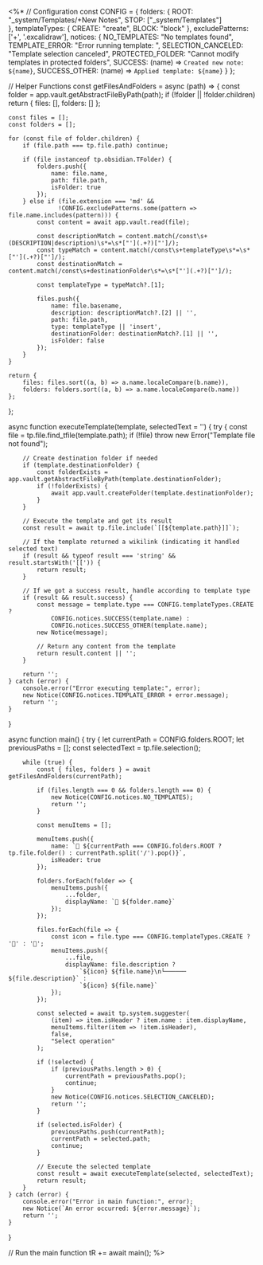 <%*
// Configuration
const CONFIG = {
    folders: {
        ROOT: "_system/Templates/+New Notes",
        STOP: ["_system/Templates"]  
    },
    templateTypes: {
        CREATE: "create",
        BLOCK: "block"
    },
    excludePatterns: ['+', '.excalidraw'],
    notices: {
        NO_TEMPLATES: "No templates found",
        TEMPLATE_ERROR: "Error running template: ",
        SELECTION_CANCELED: "Template selection canceled",
        PROTECTED_FOLDER: "Cannot modify templates in protected folders",
        SUCCESS: (name) => `Created new note: ${name}`,
        SUCCESS_OTHER: (name) => `Applied template: ${name}`
    }
};

// Helper Functions
const getFilesAndFolders = async (path) => {
    const folder = app.vault.getAbstractFileByPath(path);
    if (!folder || !folder.children) return { files: [], folders: [] };
    
    const files = [];
    const folders = [];
    
    for (const file of folder.children) {
        if (file.path === tp.file.path) continue;
        
        if (file instanceof tp.obsidian.TFolder) {
            folders.push({
                name: file.name,
                path: file.path,
                isFolder: true
            });
        } else if (file.extension === 'md' && 
                  !CONFIG.excludePatterns.some(pattern => file.name.includes(pattern))) {
            const content = await app.vault.read(file);
            
            const descriptionMatch = content.match(/const\s+(DESCRIPTION|description)\s*=\s*["'](.+?)["']/);
            const typeMatch = content.match(/const\s+templateType\s*=\s*["'](.+?)["']/);
            const destinationMatch = content.match(/const\s+destinationFolder\s*=\s*["'](.+?)["']/);
            
            const templateType = typeMatch?.[1];
            
            files.push({
                name: file.basename,
                description: descriptionMatch?.[2] || '',
                path: file.path,
                type: templateType || 'insert',
                destinationFolder: destinationMatch?.[1] || '',
                isFolder: false
            });
        }
    }
    
    return { 
        files: files.sort((a, b) => a.name.localeCompare(b.name)),
        folders: folders.sort((a, b) => a.name.localeCompare(b.name))
    };
};

async function executeTemplate(template, selectedText = '') {
    try {
        const file = tp.file.find_tfile(template.path);
        if (!file) throw new Error("Template file not found");

        // Create destination folder if needed
        if (template.destinationFolder) {
            const folderExists = app.vault.getAbstractFileByPath(template.destinationFolder);
            if (!folderExists) {
                await app.vault.createFolder(template.destinationFolder);
            }
        }
        
        // Execute the template and get its result
        const result = await tp.file.include(`[[${template.path}]]`);
        
        // If the template returned a wikilink (indicating it handled selected text)
        if (result && typeof result === 'string' && result.startsWith('[[')) {
            return result;
        }
        
        // If we got a success result, handle according to template type
        if (result && result.success) {
            const message = template.type === CONFIG.templateTypes.CREATE ? 
                CONFIG.notices.SUCCESS(template.name) :
                CONFIG.notices.SUCCESS_OTHER(template.name);
            new Notice(message);
            
            // Return any content from the template
            return result.content || '';
        }
        
        return '';
    } catch (error) {
        console.error("Error executing template:", error);
        new Notice(CONFIG.notices.TEMPLATE_ERROR + error.message);
        return '';
    }
}

async function main() {
    try {
        let currentPath = CONFIG.folders.ROOT;
        let previousPaths = [];
        const selectedText = tp.file.selection();
        
        while (true) {
            const { files, folders } = await getFilesAndFolders(currentPath);
            
            if (files.length === 0 && folders.length === 0) {
                new Notice(CONFIG.notices.NO_TEMPLATES);
                return '';
            }

            const menuItems = [];
            
            menuItems.push({ 
                name: `📁 ${currentPath === CONFIG.folders.ROOT ? tp.file.folder() : currentPath.split('/').pop()}`, 
                isHeader: true 
            });
            
            folders.forEach(folder => {
                menuItems.push({
                    ...folder,
                    displayName: `📁 ${folder.name}`
                });
            });
            
            files.forEach(file => {
                const icon = file.type === CONFIG.templateTypes.CREATE ? '📝' : '📄';
                menuItems.push({
                    ...file,
                    displayName: file.description ? 
                        `${icon} ${file.name}\n└────── ${file.description}` : 
                        `${icon} ${file.name}`
                });
            });

            const selected = await tp.system.suggester(
                (item) => item.isHeader ? item.name : item.displayName,
                menuItems.filter(item => !item.isHeader),
                false,
                "Select operation"
            );

            if (!selected) {
                if (previousPaths.length > 0) {
                    currentPath = previousPaths.pop();
                    continue;
                }
                new Notice(CONFIG.notices.SELECTION_CANCELED);
                return '';
            }

            if (selected.isFolder) {
                previousPaths.push(currentPath);
                currentPath = selected.path;
                continue;
            }

            // Execute the selected template
            const result = await executeTemplate(selected, selectedText);
            return result;
        }
    } catch (error) {
        console.error("Error in main function:", error);
        new Notice(`An error occurred: ${error.message}`);
        return '';
    }
}

// Run the main function
tR += await main();
%>